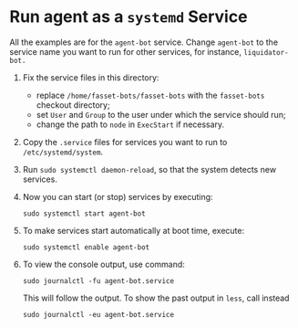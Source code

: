 # Run agent as a `systemd` Service

All the examples are for the `agent-bot` service.
Change `agent-bot` to the service name you want to run for other services, for instance, `liquidator-bot.`

1. Fix the service files  in this directory:

    * replace `/home/fasset-bots/fasset-bots` with the `fasset-bots` checkout directory;
    * set `User` and `Group` to the user under which the service should run;
    * change the path to `node` in `ExecStart` if necessary.

2. Copy the `.service` files for services you want to run to `/etc/systemd/system`.

3. Run `sudo systemctl daemon-reload`, so that the system detects new services.

4. Now you can start (or stop) services by executing:

   ```console
   sudo systemctl start agent-bot
   ```

5. To make services start automatically at boot time, execute:

   ```console
   sudo systemctl enable agent-bot
   ```

6. To view the console output, use command:

   ```console
   sudo journalctl -fu agent-bot.service
   ```

    This will follow the output.
    To show the past output in `less`, call instead

   ```console
   sudo journalctl -eu agent-bot.service
   ```
